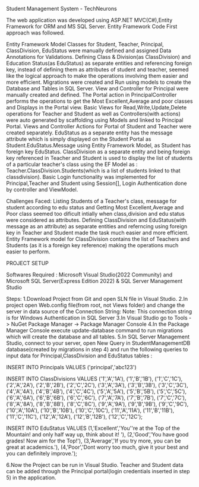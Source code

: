 Student Management System - TechNeurons

The web application was developed using ASP.NET MVC(C#),Entity Framework for ORM and MS SQL Server.
Entity Framework Code First approach was followed.

Entity Framework Model Classes for Student, Teacher, Principal, ClassDivision, EduStatus were manually defined and assigned Data Annotations for Validations.
Defining Class & Division(as ClassDivision) and Education Status(as EduStatus) as separate entities and referencing foreign key, 
instead of defining them as attributes of student and teacher, seemed like the logical approach to make the operations involving them easier and more efficient.
Migrations were created and Run using models to create the Database and Tables in SQL Server.
View and Controller for Principal were manually created and defined. 
The Portal action in PrincipalController performs the operations to get the Most Excellent,Average and poor classes and Displays in the Portal view.
Basic Views for Read,Write,Update,Delete operations for Teacher and Student as well as Controllers(with actions) were auto generated by scaffolding using Models and linked to Principal Portal.
Views and Controller Actions for Portal of Student and Teacher were created separately.
EduStatus as a separate entity has the message attribute which is simply displayed on the Student Portal as Student.EduStatus.Message using Entity Framework Model, as Student has foreign key EduStatus.
ClassDivision as a separate entity and being foreign key referenced in Teacher and Student is used to display the list of students of a particular teacher's class using the EF Model as : 
Teacher.ClassDivision.Students(which is a list of students linked to that classdivision).
Basic Login functionality was implemented for Principal,Teacher and Student using Session[], Login Authentication done by controller and ViewModel.

Challenges Faced:
Listing Students of a Teacher's class, message for student according to edu status and Getting Most Excellent,Average and Poor class seemed too dificult intially when class,division and edu status were considered as attributes.
Defining ClassDivision and EduStatus(with message as an attribute) as separate entities and referncing using foreign key in Teacher and Student made the task much easier and more efficient.
Entity Framework model for ClassDivision contains the list of Teachers and Students (as it is a foreign key reference) making the operations much easier to perform.

PROJECT SETUP

Softwares Required : Microsoft Visual Studio(2022 Community) and Microsoft SQL Server(Express Edition 2022) & SQL Server Management Studio

Steps:
1.Download Project from Git and open SLN file in Visual Studio.
2.In project open Web.config file(from root, not Views folder) and change the server in data source of the Connection String:
  <connectionStrings><add name="StudentManagementConnection" connectionString="data source=SUDPOOL-ASUSROG\SQLEXPRESS;Initial Catalog=StudentManagementDB;Persist Security Info=True;Integrated Security=True;" providerName="System.Data.SqlClient" /></connectionStrings>
  Note: This connection string is for Windows Authentication in SQL Server
3.In Visual Studio go to Tools -> NuGet Package Manager -> Package Manager Console
4.In the Package Manager Console execute update-database command to run migrations which will create the database and all tables.
5.In SQL Server Management Studio, connect to your server, open New Query in StudentManagementDB database(created by migrations in step 4) and run the following queries to input data for Principal,ClassDivision and EduStatus tables :

INSERT INTO Principals VALUES ('principal','abc123')

INSERT INTO ClassDivisions
VALUES
('1','A','1A'),
('1','B','1B'),
('1','C','1C'),
('2','A','2A'),
('2','B','2B'),
('2','C','2C'),
('3','A','3A'),
('3','B','3B'),
('3','C','3C'),
('4','A','4A'),
('4','B','4B'),
('4','C','4C'),
('5','A','5A'),
('5','B','5B'),
('5','C','5C'),
('6','A','6A'),
('6','B','6B'),
('6','C','6C'),
('7','A','7A'),
('7','B','7B'),
('7','C','7C'),
('8','A','8A'),
('8','B','8B'),
('8','C','8C'),
('9','A','9A'),
('9','B','9B'),
('9','C','9C'),
('10','A','10A'),
('10','B','10B'),
('10','C','10C'),
('11','A','11A'),
('11','B','11B'),
('11','C','11C'),
('12','A','12A'),
('12','B','12B'),
('12','C','12C');

INSERT INTO EduStatus
VALUES
(1,'Excellent','You''re at the Top of the Mountain! and only half way up, think about it! '),
(2,'Good','You have good grades! Now aim for the Top!'),
(3,'Average','If you try more, you can be great at academics.'),
(4,'Poor','Dont worry too much, give it your best and you can definitely improve.');

6.Now the Project can be run in Visual Studio. Teacher and Student data can be added through the Principal portal(login credentials inserted in step 5) in the application.


